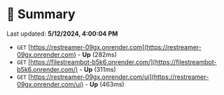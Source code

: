 # 📖 Summary
Last updated: **5/12/2024, 4:00:04 PM**

- `GET` [https://restreamer-09gx.onrender.com](https://restreamer-09gx.onrender.com) - **Up** (282ms)
- `GET` [https://filestreambot-b5k6.onrender.com/](https://filestreambot-b5k6.onrender.com/) - **Up** (311ms)
- `GET` [https://restreamer-09gx.onrender.com/ui](https://restreamer-09gx.onrender.com/ui) - **Up** (463ms)
